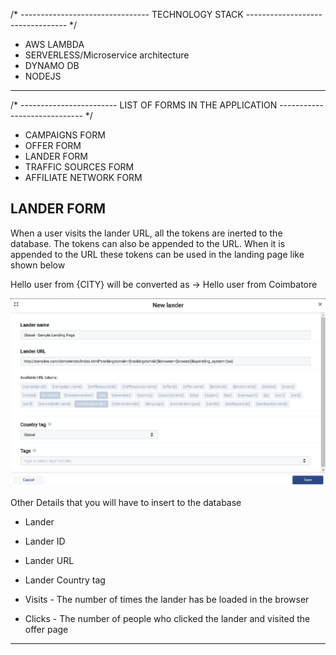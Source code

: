 /* -------------------------------- TECHNOLOGY STACK --------------------------------- */

* AWS LAMBDA
* SERVERLESS/Microservice architecture
* DYNAMO DB
* NODEJS

---

/* ------------------------ LIST OF FORMS IN THE APPLICATION ----------------------------- */

* CAMPAIGNS FORM
* OFFER FORM
* LANDER FORM
* TRAFFIC SOURCES FORM
* AFFILIATE NETWORK FORM

## LANDER FORM

When a user visits the lander URL, all the tokens are inerted to the database. The tokens can also be appended to the URL. When it is appended to the URL these tokens can be used in the landing page like shown below

Hello user from {CITY}  will be converted as -> Hello user from Coimbatore

![Lander Form](images/landers.png "Lander Form")

Other Details that you will have to insert to the database

* Lander
* Lander ID
* Lander URL
* Lander Country tag

* Visits  - The number of times the lander has be loaded in the browser
* Clicks  - The number of people who clicked the lander and visited the offer page

---
